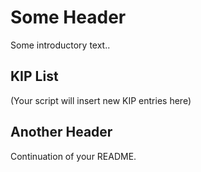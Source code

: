 # Some Header

Some introductory text..

## KIP List

(Your script will insert new KIP entries here)

## Another Header

Continuation of your README.
